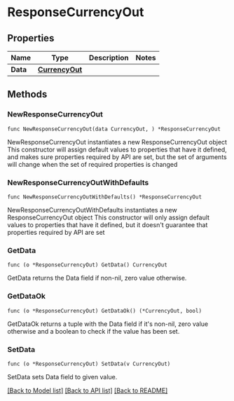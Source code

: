 # ResponseCurrencyOut

## Properties

Name | Type | Description | Notes
------------ | ------------- | ------------- | -------------
**Data** | [**CurrencyOut**](CurrencyOut.md) |  | 

## Methods

### NewResponseCurrencyOut

`func NewResponseCurrencyOut(data CurrencyOut, ) *ResponseCurrencyOut`

NewResponseCurrencyOut instantiates a new ResponseCurrencyOut object
This constructor will assign default values to properties that have it defined,
and makes sure properties required by API are set, but the set of arguments
will change when the set of required properties is changed

### NewResponseCurrencyOutWithDefaults

`func NewResponseCurrencyOutWithDefaults() *ResponseCurrencyOut`

NewResponseCurrencyOutWithDefaults instantiates a new ResponseCurrencyOut object
This constructor will only assign default values to properties that have it defined,
but it doesn't guarantee that properties required by API are set

### GetData

`func (o *ResponseCurrencyOut) GetData() CurrencyOut`

GetData returns the Data field if non-nil, zero value otherwise.

### GetDataOk

`func (o *ResponseCurrencyOut) GetDataOk() (*CurrencyOut, bool)`

GetDataOk returns a tuple with the Data field if it's non-nil, zero value otherwise
and a boolean to check if the value has been set.

### SetData

`func (o *ResponseCurrencyOut) SetData(v CurrencyOut)`

SetData sets Data field to given value.



[[Back to Model list]](../README.md#documentation-for-models) [[Back to API list]](../README.md#documentation-for-api-endpoints) [[Back to README]](../README.md)


